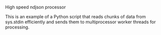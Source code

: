 High speed ndjson processor

This is an example of a Python script that reads chunks of data from sys.stdin efficiently and sends them to multiprocessor worker threads for processing.
